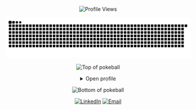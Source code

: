 

<p align = "center">
	<img src = "https://komarev.com/ghpvc/?username=lquinteroc2&style=plastic&color=blueviolet" alt = "Profile Views"/>
</p>
<p align = "center">
	<img src = "https://github.com/7oSkaaa/7oSkaaa/blob/output/github-contribution-grid-snake.svg?" alt = "Snake Game"/>
</p>

<div align="center">

![Top of pokeball](https://user-images.githubusercontent.com/44261381/209363264-ac854d3c-2cc2-44c4-928e-8a08d1013f46.png)

<details>
<summary>Open profile</summary>

<br>
<div>
  <div align=center>
      <img height="200" alt="Avatar photo of KK10" src="https://github.com/10kartik/10kartik/assets/99239411/21742f3f-d9a7-4a53-8530-7d20d51e03a9" alt="Avatar photo of KK10">
  </div>
  <div align=center>
<a href="https://git.io/typing-svg">
  <img src="https://readme-typing-svg.demolab.com/?font=VT323&size=35&duration=3500&pause=300&color=6A0572&center=true&vCenter=true&width=500&lines=Hey%2C+I+am+Leonardo+Quintero;Welcome+to+My+GitHub+Profile;Curious+and+Inquisitive+by+nature;Full+Stack+Developer;Backend+and+Frontend+Specialist;Web+Development+and+Marketing+Lover;Hardworking+and+Ambitious;Digital+Entrepreneur;Programming+and+SEO%2FSEM+Passionate" alt="Typing SVG" />
</a>

  </div>
</div>

<details>
<summary>About me</summary>

[//]: # (You must have a lf before the markdown element when inside a block for it to work: https://stackoverflow.com/questions/29368902/how-can-i-wrap-my-markdown-in-an-html-div)

<div align="center">

Full Stack Developer.

@location: Colombia 🇨🇴

@languages: Español, Inglés.

@stack: NestJS, Next.js, PostgreSQL, TypeScript.

@tools: TypeORM, TailwindCSS, GSAP, Redis, Stripe, PayU.

@projects: Andean Bear Digital, Beandor eCommerce, MindMap.

@interests: Web development, SEO/SEM, emotional well-being, applied AI.

@freelance: Available for international projects.

@education: Full Stack Developer @ Soy Henry, C# and React Native courses at Platzi.

@collaboration: Open to collaborating and growing in a team 🚀

</div>

</details>

<details>
<summary>Tech Stack</summary> 
<p align="center"> 
<!-- Lenguajes --> 
<kbd style="background-color:#2e3b4e;border-radius:6px;padding:10px;"> 
<kbd>Languages</kbd><br><br> 
<img width="30px" src="https://cdn.jsdelivr.net/gh/devicons/devicon/icons/typescript/typescript-original.svg" title="TypeScript"/> 
<img width="30px" src="https://cdn.jsdelivr.net/gh/devicons/devicon/icons/javascript/javascript-original.svg" title="JavaScript"/> 
<img width="30px" src="https://cdn.jsdelivr.net/gh/devicons/devicon/icons/csharp/csharp-original.svg" title="C#"/> 
</kbd> 
<!-- Frontend --> 
<kbd style="background-color:#2e3b4e;border-radius:6px;padding:10px;"> 
<kbd>Frontend</kbd><br><br> 
<img width="30px" src="https://cdn.jsdelivr.net/gh/devicons/devicon/icons/react/react-original.svg" title="React"/> 
<img width="30px" src="https://cdn.jsdelivr.net/gh/devicons/devicon/icons/nextjs/nextjs-original.svg" title="Next.js"/> 
<img width="30px" src="https://cdn.jsdelivr.net/gh/devicons/devicon/icons/html5/html5-original.svg" title="HTML5"/> 
<img width="30px" src="https://cdn.jsdelivr.net/gh/devicons/devicon/icons/css3/css3-original.svg" title="CSS3"/> 
<img width="30px" src="https://cdn.jsdelivr.net/gh/devicons/devicon/icons/tailwindcss/tailwindcss-original.svg" title="TailwindCSS" />
</kbd> 
<!-- Backend --> 
<kbd style="background-color:#2e3b4e;border-radius:6px;padding:10px;"> 
<kbd>Backend</kbd><br><br> 
<img width="30px" src="https://cdn.jsdelivr.net/gh/devicons/devicon/icons/nestjs/nestjs-original.svg" title="NestJS" />
<img width="30px" src="https://cdn.jsdelivr.net/gh/devicons/devicon/icons/express/express-original.svg" title="Express"/> 
<img width="30px" src="https://cdn.jsdelivr.net/gh/devicons/devicon/icons/nodejs/nodejs-original.svg" title="NodeJS"/> 
</kbd> 
<!-- Database --> 
<kbd style="background-color:#2e3b4e;border-radius:6px;padding:10px;"> 
<kbd>Database</kbd><br><br> 
<img width="30px" src="https://cdn.jsdelivr.net/gh/devicons/devicon/icons/postgresql/postgresql-original.svg" title="PostgreSQL"/> 
<img width="30px" src="https://cdn.jsdelivr.net/gh/devicons/devicon/icons/redis/redis-original.svg" title="Redis"/> 
</kbd> 
<!-- DevOps / Tools --> 
<kbd style="background-color:#2e3b4e;border-radius:6px;padding:10px;"> 
<kbd>Tools</kbd><br><br> 
<img width="30px" src="https://cdn.jsdelivr.net/gh/devicons/devicon/icons/docker/docker-original.svg" title="Docker"/> 
<img width="30px" src="https://cdn.jsdelivr.net/gh/devicons/devicon/icons/git/git-original.svg" title="Git"/> 
<img width="30px" src="https://cdn.jsdelivr.net/gh/devicons/devicon/icons/github/github-original.svg" title="GitHub"/> 
</kbd> 
</p> 
</details>

<details>
  <summary>Quote</summary>
  <br>
  <blockquote>
    “A bug is never just a mistake. It represents something bigger. An error of thinking. That makes you who you are.”
    <br><strong>Mr. Robot - Elliot Alderson</strong>
  </blockquote>
</details>

<details>
  <summary>Free DOSE hit</summary>
  <br>
  <small><i>DOSE (dopamine, oxytocin, serotonin & endorphin), refresh page if dose was ineffective.</i></small>
  <br>
  <div align="center"><img src="https://readme-jokes.vercel.app/api?theme=monokai" alt="Jokes Card" /></div>
</details>

<details>
<summary>What can I do for you?</summary>
<table style="border: none">
  <tr>
  <td width="50%" valign="top">

[//]: # (Fighting against markdown and blocks isn't easy, indentation is catastrophic)

## Let's Work on Your Project Together!

If you have any questions about web development, writing mistake-free documentation or AI, feel free to <a href="mailto:lefaqucu022@gmail.com">contact me by email</a>, I won't bite, I promise.

  </td>
  <td width="50%" valign="top">

## It's not perfect, isn't it?

**<img alt="Feedback" src="https://img.shields.io/badge/Ask%20me-anything-1abc9c.svg">**

<blockquote>“I think it’s very important to have a feedback loop, where you’re constantly thinking about what you’ve done and how you could be doing it better.”
<br><strong>– Elon Musk</strong></blockquote>

  </td>
  </tr>
</table>
</details>

</details>

![Bottom of pokeball](https://user-images.githubusercontent.com/44261381/209363271-905d2a5e-8a18-44c0-a450-45dddd4d5036.png)

</div>

<div align=center>
 <a href="https://www.linkedin.com/in/lquinteroc2/" target="_blank"><img src="https://img.shields.io/static/v1?style=for-the-badge&message=LinkedIn&color=0A66C2&logo=LinkedIn&logoColor=FFFFFF&label=" alt="LinkedIn" /></a>
<a href="mailto:lefaqucu022@gmail.com?subject=Hi%20Kartik%20,%20nice%20to%20meet%20you!" target="_blank"><img alt="Email" src="https://img.shields.io/static/v1?style=for-the-badge&message=Gmail&color=EA4335&logo=Gmail&logoColor=FFFFFF&label=" /></a>
</div>



